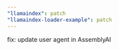 ```yaml
---
"llamaindex": patch
"llamaindex-loader-example": patch
---
```


fix: update user agent in AssemblyAI
